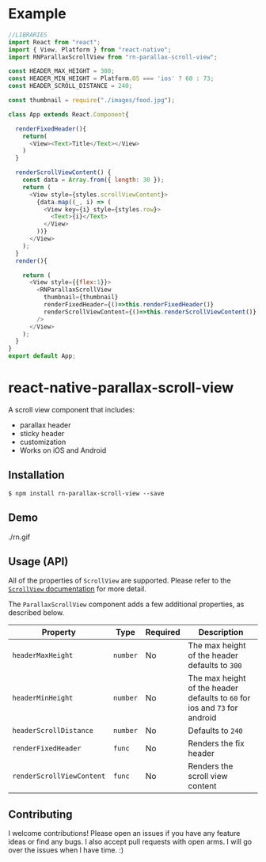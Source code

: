 # Example
```js
//LIBRARIES
import React from "react";
import { View, Platform } from "react-native";
import RNParallaxScrollView from "rn-parallax-scroll-view";

const HEADER_MAX_HEIGHT = 300;
const HEADER_MIN_HEIGHT = Platform.OS === 'ios' ? 60 : 73;
const HEADER_SCROLL_DISTANCE = 240;

const thumbnail = require("./images/food.jpg");

class App extends React.Component{

  renderFixedHeader(){
    return(
      <View><Text>Title</Text></View>
    )
  }

  renderScrollViewContent() {
    const data = Array.from({ length: 30 });
    return (
      <View style={styles.scrollViewContent}>
        {data.map((_, i) => (
          <View key={i} style={styles.row}>
            <Text>{i}</Text>
          </View>
        ))}
      </View>
    );
  }
  render(){

    return (
      <View style={{flex:1}}>
        <RNParallaxScrollView
          thumbnail={thumbnail}
          renderFixedHeader={()=>this.renderFixedHeader()}
          renderScrollViewContent={()=>this.renderScrollViewContent()}
        />
      </View>
    );
  }
}
export default App;
```

# react-native-parallax-scroll-view

A scroll view component that includes:

- parallax header
- sticky header
- customization
- Works on iOS and Android

## Installation

```
$ npm install rn-parallax-scroll-view --save
```

## Demo

./rn.gif


## Usage (API)

All of the properties of `ScrollView` are supported. Please refer to the
[`ScrollView` documentation](https://facebook.github.io/react-native/docs/scrollview.html) for more detail.

The `ParallaxScrollView` component adds a few additional properties, as described below.

| Property | Type | Required | Description |
| -------- | ---- | -------- | ----------- |
| `headerMaxHeight` | `number` | No | The max height of the header defaults to  `300` |
| `headerMinHeight` | `number` | No | The max height of the header defaults to  `60` for ios and `73` for android |
| `headerScrollDistance` | `number` | No | Defaults to `240` |
| `renderFixedHeader` | `func` | No | Renders the fix header |
| `renderScrollViewContent` | `func` | No | Renders the scroll view content | 


## Contributing

I welcome contributions! Please open an issues if you have any feature ideas
or find any bugs. I also accept pull requests with open arms. I will
go over the issues when I have time. :)
